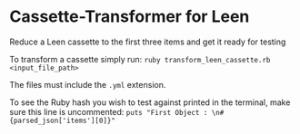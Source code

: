 # Cassette-Transformer for Leen
Reduce a Leen cassette to the first three items and get it ready for testing

To transform a cassette simply run: `ruby transform_leen_cassette.rb <input_file_path>`

The files must include the `.yml` extension.

To see the Ruby hash you wish to test against printed in the terminal, make sure this line is uncommented:
`puts "First Object : \n#{parsed_json['items'][0]}"` 
